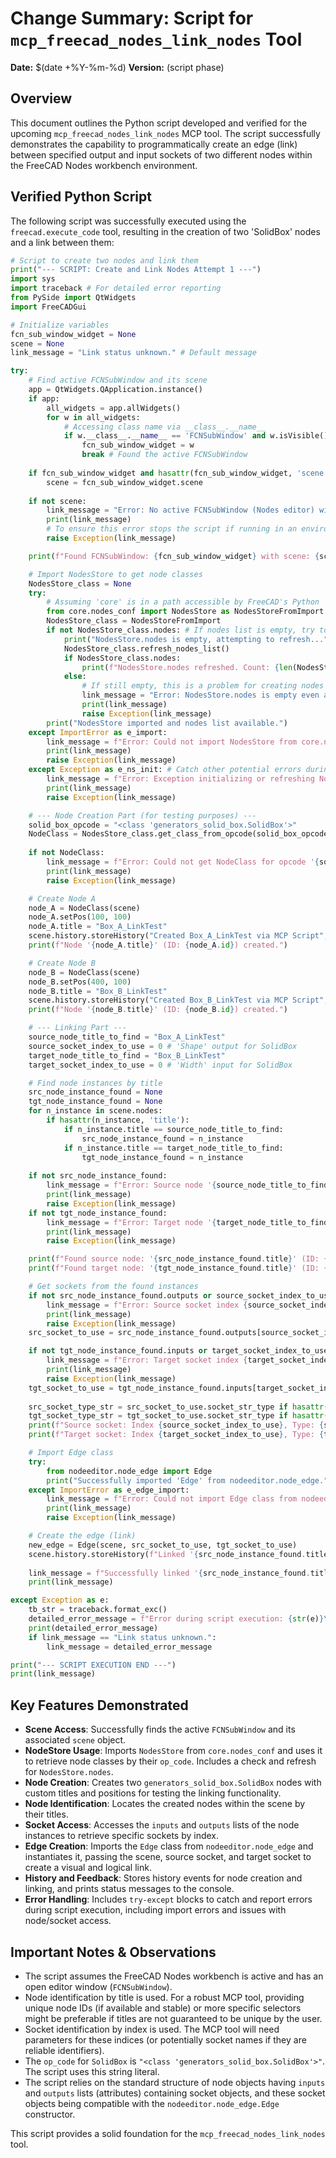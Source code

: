 # Change Summary: Script for `mcp_freecad_nodes_link_nodes` Tool

**Date:** $(date +%Y-%m-%d)
**Version:** (script phase)

## Overview

This document outlines the Python script developed and verified for the upcoming `mcp_freecad_nodes_link_nodes` MCP tool. The script successfully demonstrates the capability to programmatically create an edge (link) between specified output and input sockets of two different nodes within the FreeCAD Nodes workbench environment.

## Verified Python Script

The following script was successfully executed using the `freecad.execute_code` tool, resulting in the creation of two 'SolidBox' nodes and a link between them:

```python
# Script to create two nodes and link them
print("--- SCRIPT: Create and Link Nodes Attempt 1 ---")
import sys
import traceback # For detailed error reporting
from PySide import QtWidgets
import FreeCADGui

# Initialize variables
fcn_sub_window_widget = None
scene = None
link_message = "Link status unknown." # Default message

try:
    # Find active FCNSubWindow and its scene
    app = QtWidgets.QApplication.instance()
    if app:
        all_widgets = app.allWidgets()
        for w in all_widgets:
            # Accessing class name via __class__.__name__
            if w.__class__.__name__ == 'FCNSubWindow' and w.isVisible():
                fcn_sub_window_widget = w
                break # Found the active FCNSubWindow
    
    if fcn_sub_window_widget and hasattr(fcn_sub_window_widget, 'scene'):
        scene = fcn_sub_window_widget.scene
    
    if not scene:
        link_message = "Error: No active FCNSubWindow (Nodes editor) with a scene found. Cannot proceed."
        print(link_message)
        # To ensure this error stops the script if running in an environment that doesn't auto-exit:
        raise Exception(link_message) 

    print(f"Found FCNSubWindow: {fcn_sub_window_widget} with scene: {scene}")

    # Import NodesStore to get node classes
    NodesStore_class = None
    try:
        # Assuming 'core' is in a path accessible by FreeCAD's Python
        from core.nodes_conf import NodesStore as NodesStoreFromImport 
        NodesStore_class = NodesStoreFromImport
        if not NodesStore_class.nodes: # If nodes list is empty, try to refresh
            print("NodesStore.nodes is empty, attempting to refresh...")
            NodesStore_class.refresh_nodes_list()
            if NodesStore_class.nodes:
                print(f"NodesStore.nodes refreshed. Count: {len(NodesStore_class.nodes)}")
            else:
                # If still empty, this is a problem for creating nodes by opcode.
                link_message = "Error: NodesStore.nodes is empty even after refresh. Cannot get node classes."
                print(link_message)
                raise Exception(link_message)
        print("NodesStore imported and nodes list available.")
    except ImportError as e_import:
        link_message = f"Error: Could not import NodesStore from core.nodes_conf. Details: {str(e_import)}"
        print(link_message)
        raise Exception(link_message)
    except Exception as e_ns_init: # Catch other potential errors during NodesStore access
        link_message = f"Error: Exception initializing or refreshing NodesStore. Details: {str(e_ns_init)}"
        print(link_message)
        raise Exception(link_message)

    # --- Node Creation Part (for testing purposes) ---
    solid_box_opcode = "<class 'generators_solid_box.SolidBox'>" 
    NodeClass = NodesStore_class.get_class_from_opcode(solid_box_opcode)
    
    if not NodeClass:
        link_message = f"Error: Could not get NodeClass for opcode '{solid_box_opcode}'. Check if this node type is registered."
        print(link_message)
        raise Exception(link_message)

    # Create Node A
    node_A = NodeClass(scene)
    node_A.setPos(100, 100)
    node_A.title = "Box_A_LinkTest" 
    scene.history.storeHistory("Created Box_A_LinkTest via MCP Script", setModified=True)
    print(f"Node '{node_A.title}' (ID: {node_A.id}) created.")

    # Create Node B
    node_B = NodeClass(scene)
    node_B.setPos(400, 100) 
    node_B.title = "Box_B_LinkTest"
    scene.history.storeHistory("Created Box_B_LinkTest via MCP Script", setModified=True)
    print(f"Node '{node_B.title}' (ID: {node_B.id}) created.")

    # --- Linking Part ---
    source_node_title_to_find = "Box_A_LinkTest"
    source_socket_index_to_use = 0 # 'Shape' output for SolidBox
    target_node_title_to_find = "Box_B_LinkTest"
    target_socket_index_to_use = 0 # 'Width' input for SolidBox

    # Find node instances by title
    src_node_instance_found = None
    tgt_node_instance_found = None
    for n_instance in scene.nodes:
        if hasattr(n_instance, 'title'):
            if n_instance.title == source_node_title_to_find:
                src_node_instance_found = n_instance
            if n_instance.title == target_node_title_to_find:
                tgt_node_instance_found = n_instance
    
    if not src_node_instance_found:
        link_message = f"Error: Source node '{source_node_title_to_find}' not found in scene."
        print(link_message)
        raise Exception(link_message)
    if not tgt_node_instance_found:
        link_message = f"Error: Target node '{target_node_title_to_find}' not found in scene."
        print(link_message)
        raise Exception(link_message)

    print(f"Found source node: '{src_node_instance_found.title}' (ID: {src_node_instance_found.id})")
    print(f"Found target node: '{tgt_node_instance_found.title}' (ID: {tgt_node_instance_found.id})")

    # Get sockets from the found instances
    if not src_node_instance_found.outputs or source_socket_index_to_use >= len(src_node_instance_found.outputs):
        link_message = f"Error: Source socket index {source_socket_index_to_use} is out of range for node '{src_node_instance_found.title}'. Available outputs: {len(src_node_instance_found.outputs)}"
        print(link_message)
        raise Exception(link_message)
    src_socket_to_use = src_node_instance_found.outputs[source_socket_index_to_use]

    if not tgt_node_instance_found.inputs or target_socket_index_to_use >= len(tgt_node_instance_found.inputs):
        link_message = f"Error: Target socket index {target_socket_index_to_use} is out of range for node '{tgt_node_instance_found.title}'. Available inputs: {len(tgt_node_instance_found.inputs)}"
        print(link_message)
        raise Exception(link_message)
    tgt_socket_to_use = tgt_node_instance_found.inputs[target_socket_index_to_use]
    
    src_socket_type_str = src_socket_to_use.socket_str_type if hasattr(src_socket_to_use, 'socket_str_type') else type(src_socket_to_use).__name__
    tgt_socket_type_str = tgt_socket_to_use.socket_str_type if hasattr(tgt_socket_to_use, 'socket_str_type') else type(tgt_socket_to_use).__name__
    print(f"Source socket: Index {source_socket_index_to_use}, Type: {src_socket_type_str}")
    print(f"Target socket: Index {target_socket_index_to_use}, Type: {tgt_socket_type_str}")

    # Import Edge class
    try:
        from nodeeditor.node_edge import Edge 
        print("Successfully imported 'Edge' from nodeeditor.node_edge.")
    except ImportError as e_edge_import:
        link_message = f"Error: Could not import Edge class from nodeeditor.node_edge. Details: {str(e_edge_import)}"
        print(link_message)
        raise Exception(link_message)

    # Create the edge (link)
    new_edge = Edge(scene, src_socket_to_use, tgt_socket_to_use) 
    scene.history.storeHistory(f"Linked '{src_node_instance_found.title}' to '{tgt_node_instance_found.title}' via MCP Script", setModified=True)
    
    link_message = f"Successfully linked '{src_node_instance_found.title}' output socket {source_socket_index_to_use} to '{tgt_node_instance_found.title}' input socket {target_socket_index_to_use}."
    print(link_message)

except Exception as e:
    tb_str = traceback.format_exc()
    detailed_error_message = f"Error during script execution: {str(e)}\nTraceback details:\n{tb_str}"
    print(detailed_error_message)
    if link_message == "Link status unknown.": 
        link_message = detailed_error_message

print("--- SCRIPT EXECUTION END ---")
print(link_message) 
```

## Key Features Demonstrated

*   **Scene Access**: Successfully finds the active `FCNSubWindow` and its associated `scene` object.
*   **NodeStore Usage**: Imports `NodesStore` from `core.nodes_conf` and uses it to retrieve node classes by their `op_code`. Includes a check and refresh for `NodesStore.nodes`.
*   **Node Creation**: Creates two `generators_solid_box.SolidBox` nodes with custom titles and positions for testing the linking functionality.
*   **Node Identification**: Locates the created nodes within the scene by their titles.
*   **Socket Access**: Accesses the `inputs` and `outputs` lists of the node instances to retrieve specific sockets by index.
*   **Edge Creation**: Imports the `Edge` class from `nodeeditor.node_edge` and instantiates it, passing the scene, source socket, and target socket to create a visual and logical link.
*   **History and Feedback**: Stores history events for node creation and linking, and prints status messages to the console.
*   **Error Handling**: Includes `try-except` blocks to catch and report errors during script execution, including import errors and issues with node/socket access.

## Important Notes & Observations

*   The script assumes the FreeCAD Nodes workbench is active and has an open editor window (`FCNSubWindow`).
*   Node identification by title is used. For a robust MCP tool, providing unique node IDs (if available and stable) or more specific selectors might be preferable if titles are not guaranteed to be unique by the user.
*   Socket identification by index is used. The MCP tool will need parameters for these indices (or potentially socket names if they are reliable identifiers).
*   The `op_code` for `SolidBox` is `"<class 'generators_solid_box.SolidBox'>"`. The script uses this string literal.
*   The script relies on the standard structure of node objects having `inputs` and `outputs` lists (attributes) containing socket objects, and these socket objects being compatible with the `nodeeditor.node_edge.Edge` constructor.

This script provides a solid foundation for the `mcp_freecad_nodes_link_nodes` tool.
